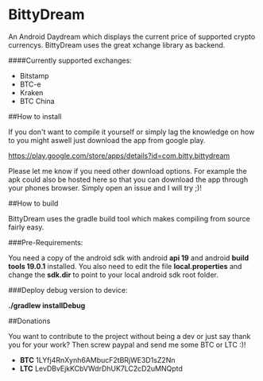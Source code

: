 BittyDream
==========

An Android Daydream which displays the current price of supported crypto currencys. BittyDream uses the great xchange library as backend.

####Currently supported exchanges:
* Bitstamp
* BTC-e
* Kraken
* BTC China


##How to install

If you don't want to compile it yourself or simply lag the knowledge on how to you might aswell just download the app from google play. 

https://play.google.com/store/apps/details?id=com.bitty.bittydream

Please let me know if you need other download options. For example the apk could also be hosted here so that you can download the app through your phones browser. Simply open an issue and I will try ;)!

##How to build

BittyDream uses the gradle build tool which makes compiling from source fairly easy.

###Pre-Requirements:

You need a copy of the android sdk with android **api 19** and android **build tools 19.0.1** installed.
You also need to edit the file **local.properties** and change the **sdk.dir** to point to your local android sdk root folder.

###Deploy debug version to device:

**./gradlew installDebug**

##Donations

You want to contribute to the project without being a dev or just say thank you for your work? Then screw paypal and send me some BTC or LTC :)!

- **BTC** 1LYfj4RnXynh6AMbucF2tBRjWE3D1sZ2Nn
- **LTC** LevDBvEjkKCbVWdrDhUK7LC2cD2uMNQptd
